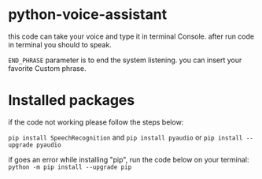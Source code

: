 # python-voice-assistant
this code can take your voice and type it in terminal Console.
after run code in terminal you should to speak. 

`END_PHRASE` parameter is to end the system listening. you can insert your favorite Custom phrase. 

# Installed packages
if the code not working please follow the steps below:

`pip install SpeechRecognition`
and
`pip install pyaudio` or `pip install --upgrade pyaudio`

if goes an error while installing "pip", run the code below on your terminal:
`python -m pip install --upgrade pip`
